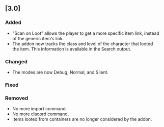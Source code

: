 ## [3.0]
### Added
- "Scan on Loot" allows the player to get a more specific item link, instead of the generic item's link.
- The addon now tracks the class and level of the character that looted the item. This information is available in the Search output.

### Changed
- The modes are now Debug, Normal, and Silent.

### Fixed

### Removed
- No more import command.
- No more discord command.
- Items looted from containers are no longer considered by the addon.